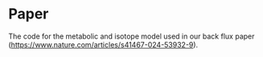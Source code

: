 # Paper
The code for the metabolic and isotope model used in our back flux paper (https://www.nature.com/articles/s41467-024-53932-9).
